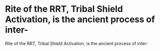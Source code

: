 # Rite of the RRT, Tribal Shield Activation, is the ancient process of inter-

Rite of the RRT, Tribal Shield Activation, is the ancient process of inter-